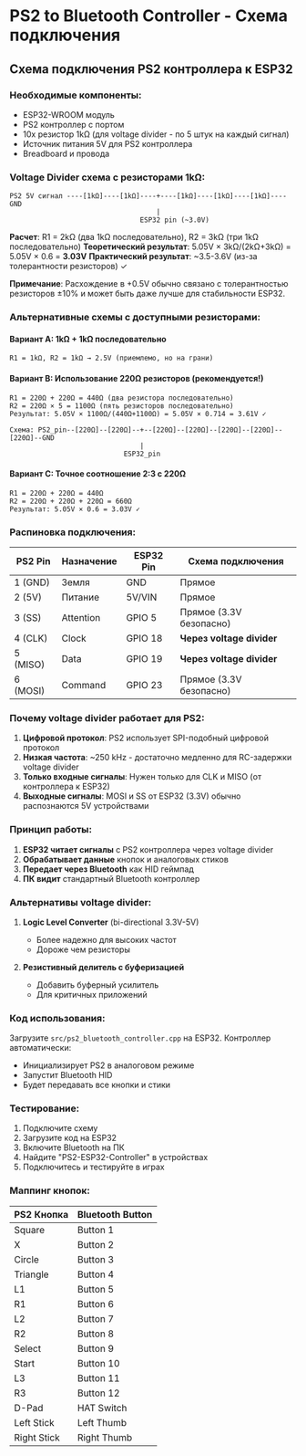 # PS2 to Bluetooth Controller - Схема подключения

## Схема подключения PS2 контроллера к ESP32

### Необходимые компоненты:
- ESP32-WROOM модуль
- PS2 контроллер с портом
- 10x резистор 1kΩ (для voltage divider - по 5 штук на каждый сигнал)
- Источник питания 5V для PS2 контроллера
- Breadboard и провода

### Voltage Divider схема с резисторами 1kΩ:
```
PS2 5V сигнал ----[1kΩ]----[1kΩ]----+----[1kΩ]----[1kΩ]----[1kΩ]---- GND
                                    |
                                ESP32 pin (~3.0V)
```

**Расчет**: R1 = 2kΩ (два 1kΩ последовательно), R2 = 3kΩ (три 1kΩ последовательно)
**Теоретический результат**: 5.05V × 3kΩ/(2kΩ+3kΩ) = 5.05V × 0.6 = **3.03V**
**Практический результат**: ~3.5-3.6V (из-за толерантности резисторов) ✓

**Примечание**: Расхождение в +0.5V обычно связано с толерантностью резисторов ±10% и может быть даже лучше для стабильности ESP32.

### Альтернативные схемы с доступными резисторами:

#### Вариант A: 1kΩ + 1kΩ последовательно
```
R1 = 1kΩ, R2 = 1kΩ → 2.5V (приемлемо, но на грани)
```

#### Вариант B: Использование 220Ω резисторов (рекомендуется!)
```
R1 = 220Ω + 220Ω = 440Ω (два резистора последовательно)
R2 = 220Ω × 5 = 1100Ω (пять резисторов последовательно)  
Результат: 5.05V × 1100Ω/(440Ω+1100Ω) = 5.05V × 0.714 = 3.61V ✓

Схема: PS2_pin--[220Ω]--[220Ω]--+--[220Ω]--[220Ω]--[220Ω]--[220Ω]--[220Ω]--GND
                                |
                            ESP32_pin
```

#### Вариант C: Точное соотношение 2:3 с 220Ω
```
R1 = 220Ω + 220Ω = 440Ω
R2 = 220Ω + 220Ω + 220Ω = 660Ω
Результат: 5.05V × 0.6 = 3.03V ✓
```

### Распиновка подключения:

| PS2 Pin | Назначение | ESP32 Pin | Схема подключения |
|---------|------------|-----------|-------------------|
| 1 (GND) | Земля      | GND       | Прямое |
| 2 (5V)  | Питание    | 5V/VIN    | Прямое |
| 3 (SS)  | Attention  | GPIO 5    | Прямое (3.3V безопасно) |
| 4 (CLK) | Clock      | GPIO 18   | **Через voltage divider** |
| 5 (MISO)| Data       | GPIO 19   | **Через voltage divider** |
| 6 (MOSI)| Command    | GPIO 23   | Прямое (3.3V безопасно) |

### Почему voltage divider работает для PS2:

1. **Цифровой протокол**: PS2 использует SPI-подобный цифровой протокол
2. **Низкая частота**: ~250 kHz - достаточно медленно для RC-задержки voltage divider
3. **Только входные сигналы**: Нужен только для CLK и MISO (от контроллера к ESP32)
4. **Выходные сигналы**: MOSI и SS от ESP32 (3.3V) обычно распознаются 5V устройствами

### Принцип работы:

1. **ESP32 читает сигналы** с PS2 контроллера через voltage divider
2. **Обрабатывает данные** кнопок и аналоговых стиков  
3. **Передает через Bluetooth** как HID геймпад
4. **ПК видит** стандартный Bluetooth контроллер

### Альтернативы voltage divider:

1. **Logic Level Converter** (bi-directional 3.3V-5V)
   - Более надежно для высоких частот
   - Дороже чем резисторы
   
2. **Резистивный делитель с буферизацией**
   - Добавить буферный усилитель
   - Для критичных приложений

### Код использования:

Загрузите `src/ps2_bluetooth_controller.cpp` на ESP32. Контроллер автоматически:
- Инициализирует PS2 в аналоговом режиме
- Запустит Bluetooth HID
- Будет передавать все кнопки и стики

### Тестирование:

1. Подключите схему
2. Загрузите код на ESP32  
3. Включите Bluetooth на ПК
4. Найдите "PS2-ESP32-Controller" в устройствах
5. Подключитесь и тестируйте в играх

### Маппинг кнопок:

| PS2 Кнопка | Bluetooth Button |
|------------|------------------|
| Square     | Button 1         |
| X          | Button 2         |
| Circle     | Button 3         |
| Triangle   | Button 4         |
| L1         | Button 5         |
| R1         | Button 6         |
| L2         | Button 7         |
| R2         | Button 8         |
| Select     | Button 9         |
| Start      | Button 10        |
| L3         | Button 11        |
| R3         | Button 12        |
| D-Pad      | HAT Switch       |
| Left Stick | Left Thumb       |
| Right Stick| Right Thumb      |

